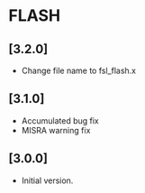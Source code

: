 # FLASH

## [3.2.0]

- Change file name to fsl_flash.x

## [3.1.0]

- Accumulated bug fix
- MISRA warning fix

## [3.0.0]

- Initial version.
